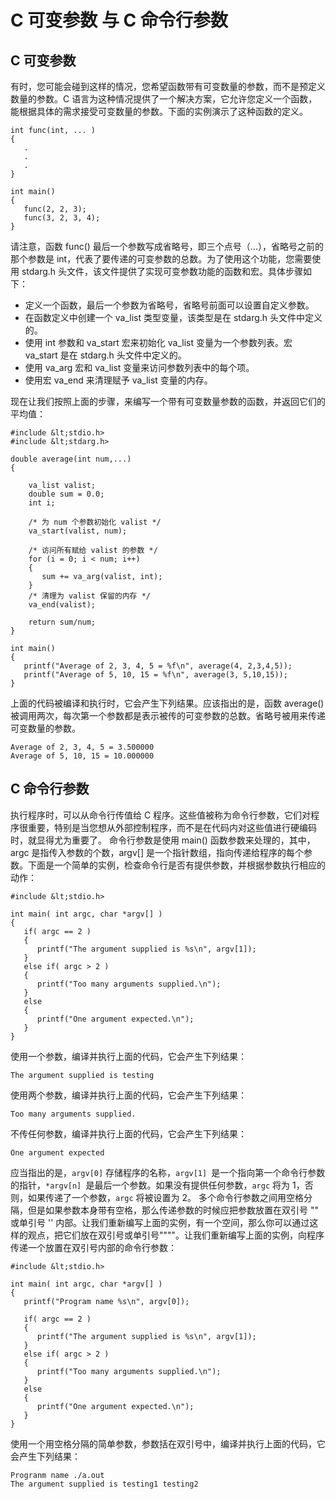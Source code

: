 # C 可变参数 与 C 命令行参数
## C 可变参数
有时，您可能会碰到这样的情况，您希望函数带有可变数量的参数，而不是预定义数量的参数。C 语言为这种情况提供了一个解决方案，它允许您定义一个函数，能根据具体的需求接受可变数量的参数。下面的实例演示了这种函数的定义。

    int func(int, ... ) 
    {
       .
       .
       .
    }
    
    int main()
    {
       func(2, 2, 3);
       func(3, 2, 3, 4);
    }

请注意，函数 func() 最后一个参数写成省略号，即三个点号（...），省略号之前的那个参数是 int，代表了要传递的可变参数的总数。为了使用这个功能，您需要使用 stdarg.h 头文件，该文件提供了实现可变参数功能的函数和宏。具体步骤如下：

- 定义一个函数，最后一个参数为省略号，省略号前面可以设置自定义参数。
- 在函数定义中创建一个 va_list 类型变量，该类型是在 stdarg.h 头文件中定义的。
- 使用 int 参数和 va_start 宏来初始化 va_list 变量为一个参数列表。宏 va_start 是在 stdarg.h 头文件中定义的。
- 使用 va_arg 宏和 va_list 变量来访问参数列表中的每个项。
- 使用宏 va_end 来清理赋予 va_list 变量的内存。

现在让我们按照上面的步骤，来编写一个带有可变数量参数的函数，并返回它们的平均值：

    #include &lt;stdio.h>
    #include &lt;stdarg.h>
    
    double average(int num,...)
    {
    
        va_list valist;
        double sum = 0.0;
        int i;
    
        /* 为 num 个参数初始化 valist */
        va_start(valist, num);
    
        /* 访问所有赋给 valist 的参数 */
        for (i = 0; i < num; i++)
        {
           sum += va_arg(valist, int);
        }
        /* 清理为 valist 保留的内存 */
        va_end(valist);
    
        return sum/num;
    }
    
    int main()
    {
       printf("Average of 2, 3, 4, 5 = %f\n", average(4, 2,3,4,5));
       printf("Average of 5, 10, 15 = %f\n", average(3, 5,10,15));
    }

上面的代码被编译和执行时，它会产生下列结果。应该指出的是，函数 average() 被调用两次，每次第一个参数都是表示被传的可变参数的总数。省略号被用来传递可变数量的参数。

    Average of 2, 3, 4, 5 = 3.500000
    Average of 5, 10, 15 = 10.000000

## C 命令行参数
执行程序时，可以从命令行传值给 C 程序。这些值被称为命令行参数，它们对程序很重要，特别是当您想从外部控制程序，而不是在代码内对这些值进行硬编码时，就显得尤为重要了。
命令行参数是使用 main() 函数参数来处理的，其中，argc 是指传入参数的个数，argv[] 是一个指针数组，指向传递给程序的每个参数。下面是一个简单的实例，检查命令行是否有提供参数，并根据参数执行相应的动作：

    #include &lt;stdio.h>
    
    int main( int argc, char *argv[] )  
    {
       if( argc == 2 )
       {
          printf("The argument supplied is %s\n", argv[1]);
       }
       else if( argc > 2 )
       {
          printf("Too many arguments supplied.\n");
       }
       else
       {
          printf("One argument expected.\n");
       }
    }

使用一个参数，编译并执行上面的代码，它会产生下列结果：

    The argument supplied is testing

使用两个参数，编译并执行上面的代码，它会产生下列结果：

    Too many arguments supplied.

不传任何参数，编译并执行上面的代码，它会产生下列结果：

    One argument expected

应当指出的是，`argv[0]` 存储程序的名称，`argv[1] `是一个指向第一个命令行参数的指针，`*argv[n] `是最后一个参数。如果没有提供任何参数，`argc` 将为 1，否则，如果传递了一个参数，`argc` 将被设置为 2。
多个命令行参数之间用空格分隔，但是如果参数本身带有空格，那么传递参数的时候应把参数放置在双引号 "" 或单引号 '' 内部。让我们重新编写上面的实例，有一个空间，那么你可以通过这样的观点，把它们放在双引号或单引号""""。让我们重新编写上面的实例，向程序传递一个放置在双引号内部的命令行参数：

    #include &lt;stdio.h>
    
    int main( int argc, char *argv[] )  
    {
       printf("Program name %s\n", argv[0]);
     
       if( argc == 2 )
       {
          printf("The argument supplied is %s\n", argv[1]);
       }
       else if( argc > 2 )
       {
          printf("Too many arguments supplied.\n");
       }
       else
       {
          printf("One argument expected.\n");
       }
    }

使用一个用空格分隔的简单参数，参数括在双引号中，编译并执行上面的代码，它会产生下列结果：

    Progranm name ./a.out
    The argument supplied is testing1 testing2




